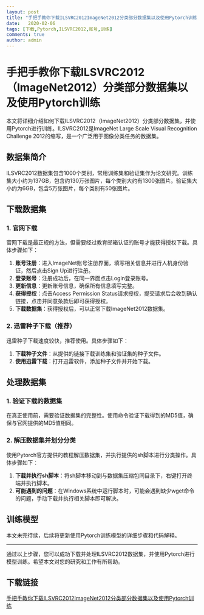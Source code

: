```yaml
---
layout: post
title: "手把手教你下载ILSVRC2012ImageNet2012分类部分数据集以及使用Pytorch训练"
date:   2020-02-06
tags: [下载,Pytorch,ILSVRC2012,账号,训练]
comments: true
author: admin
---
```

# 手把手教你下载ILSVRC2012（ImageNet2012）分类部分数据集以及使用Pytorch训练

本文将详细介绍如何下载ILSVRC2012（ImageNet2012）分类部分数据集，并使用Pytorch进行训练。ILSVRC2012是ImageNet Large Scale Visual Recognition Challenge 2012的缩写，是一个广泛用于图像分类任务的数据集。

## 数据集简介

ILSVRC2012数据集包含1000个类别，常用训练集和验证集作为论文研究。训练集大小约为137GB，包含约130万张图片，每个类别大约有1300张图片。验证集大小约为6GB，包含5万张图片，每个类别有50张图片。

## 下载数据集

### 1. 官网下载

官网下载是最正规的方法，但需要经过教育邮箱认证的账号才能获得授权下载。具体步骤如下：

1. **账号注册**：进入ImageNet账号注册界面，填写相关信息并进行人机身份验证，然后点击Sign Up进行注册。
2. **登录账号**：注册成功后，在同一界面点击Login登录账号。
3. **更新信息**：更新账号信息，确保所有信息填写完整。
4. **获得授权**：点击Access Permission Status请求授权，提交请求后会收到确认链接，点击并同意条款后即可获得授权。
5. **下载数据集**：获得授权后，可以正常下载ImageNet2012数据集。

### 2. 迅雷种子下载（推荐）

迅雷种子下载速度较快，推荐使用。具体步骤如下：

1. **下载种子文件**：从提供的链接下载训练集和验证集的种子文件。
2. **使用迅雷下载**：打开迅雷软件，添加种子文件并开始下载。

## 处理数据集

### 1. 验证下载的数据集

在真正使用前，需要验证数据集的完整性。使用命令验证下载得到的MD5值，确保与官网提供的MD5值相同。

### 2. 解压数据集并划分分类

使用Pytorch官方提供的教程解压数据集，并执行提供的sh脚本进行分类操作。具体步骤如下：

1. **下载并执行sh脚本**：将sh脚本移动到与数据集压缩包同目录下，右键打开终端并执行脚本。
2. **可能遇到的问题**：在Windows系统中运行脚本时，可能会遇到缺少wget命令的问题，手动下载并执行相关脚本即可解决。

## 训练模型

本文未完待续，后续将更新使用Pytorch训练模型的详细步骤和代码解释。

---

通过以上步骤，您可以成功下载并处理ILSVRC2012数据集，并使用Pytorch进行模型训练。希望本文对您的研究和工作有所帮助。

## 下载链接

[手把手教你下载ILSVRC2012ImageNet2012分类部分数据集以及使用Pytorch训练](https://pan.quark.cn/s/3d211e6d5dfd)